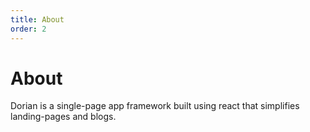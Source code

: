 ```yaml
---
title: About
order: 2
---
```

# About
Dorian is a single-page app framework built using react that simplifies landing-pages and blogs.